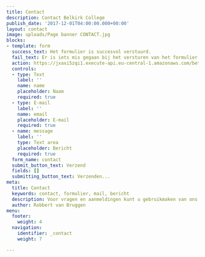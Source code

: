 ```yaml
---
title: Contact
description: Contact Belkirk College
publish_date: '2017-12-01T04:00:00.000+00:00'
layout: contact
image: uploads/Page banner CONTACT.jpg
blocks:
- template: form
  success_text: Het formulier is succesvol verstuurd.
  fail_text: Er is iets mis gegaan bij het versturen van het formulier.
  action: https://jxaxi5zqi1.execute-api.eu-central-1.amazonaws.com/beta/sendContactForm
  controls:
  - type: Text
    label: ''
    name: name
    placeholder: Naam
    required: true
  - type: E-mail
    label: ''
    name: email
    placeholder: E-mail
    required: true
  - name: message
    label: ''
    type: Text area
    placeholder: Bericht
    required: true
  form_name: contact
  submit_button_text: Verzend
  fields: []
  submitting_button_text: Verzenden...
meta:
  title: Contact
  keywords: contact, formulier, mail, bericht
  description: Voor vragen en aanmeldingen kunt u gebruikmaken van ons contactformulier
  author: Robbert van Bruggen
menu:
  footer:
    weight: 4
  navigation:
    identifier: _contact
    weight: 7

---
```

